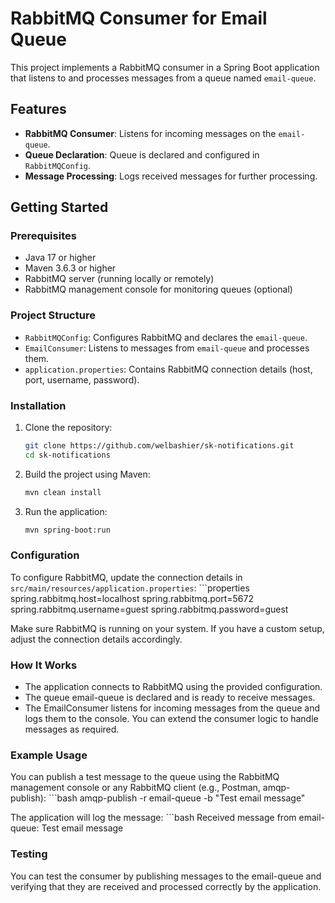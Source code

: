 # RabbitMQ Consumer for Email Queue

This project implements a RabbitMQ consumer in a Spring Boot application that listens to and processes messages from a queue named `email-queue`.

## Features

- **RabbitMQ Consumer**: Listens for incoming messages on the `email-queue`.
- **Queue Declaration**: Queue is declared and configured in `RabbitMQConfig`.
- **Message Processing**: Logs received messages for further processing.
  
## Getting Started

### Prerequisites

- Java 17 or higher
- Maven 3.6.3 or higher
- RabbitMQ server (running locally or remotely)
- RabbitMQ management console for monitoring queues (optional)

### Project Structure

- `RabbitMQConfig`: Configures RabbitMQ and declares the `email-queue`.
- `EmailConsumer`: Listens to messages from `email-queue` and processes them.
- `application.properties`: Contains RabbitMQ connection details (host, port, username, password).

### Installation

1. Clone the repository:
   ```bash
   git clone https://github.com/welbashier/sk-notifications.git
   cd sk-notifications

2. Build the project using Maven:
   ```bash
   mvn clean install

3. Run the application:
   ```bash
   mvn spring-boot:run

### Configuration
To configure RabbitMQ, update the connection details in `src/main/resources/application.properties`:
    ```properties
    spring.rabbitmq.host=localhost
    spring.rabbitmq.port=5672
    spring.rabbitmq.username=guest
    spring.rabbitmq.password=guest
  
Make sure RabbitMQ is running on your system. If you have a custom setup, adjust the connection details accordingly.

### How It Works
- The application connects to RabbitMQ using the provided configuration.
- The queue email-queue is declared and is ready to receive messages.
- The EmailConsumer listens for incoming messages from the queue and logs them to the console. You can extend the consumer logic to handle messages as required.

### Example Usage
You can publish a test message to the queue using the RabbitMQ management console or any RabbitMQ client (e.g., Postman, amqp-publish):
    ```bash
    amqp-publish -r email-queue -b "Test email message"

The application will log the message:
    ```bash
    Received message from email-queue: Test email message

### Testing
You can test the consumer by publishing messages to the email-queue and verifying that they are received and processed correctly by the application.

